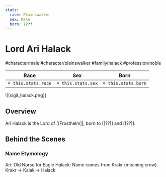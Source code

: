 ```yaml
---
stats:
  race: Plainswalker
  sex: Male
  born: ????
---
```


# Lord Ari Halack
#character/male #character/plainswalker #family/halack #profession/noble

Race | Sex | Born
-----|-----|-----
`= this.stats.race` | `= this.stats.sex` | `= this.stats.born`

![[sigil_halack.png]]

## Overview
Ari Halack is the Lord of [[Frosthelm]], born to [[??]] and [[??]].

## Behind the Scenes
### Name Etymology
Ari: Old Norse for Eagle
Halack: Name comes from Krakr (meaning crow). Krakr -> Kalak -> Halack